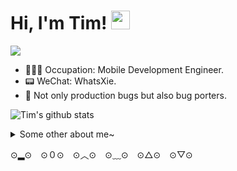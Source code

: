 # Hi, I'm Tim!  <img src="https://raw.githubusercontent.com/MartinHeinz/MartinHeinz/master/wave.gif" width="30px">


![](https://s1.ax1x.com/2020/08/16/dEKbKf.gif)

- 👨🏻‍💻 Occupation: Mobile Development Engineer.
- 📟 WeChat: WhatsXie.
- 🤪 Not only production bugs but also bug porters.

![Tim's github stats](https://github-readme-stats.vercel.app/api/top-langs?username=ReverseScale)

<details>
  <summary>Some other about me~</summary>
  <br>
  <p align="left">
  <a href= "https://www.notion.so/timsappworkspace/3c8752c19c724f7ca88c5aefbb684ed3"><img src="https://cdn.nlark.com/yuque/0/2020/png/302712/1597898585844-assets/web-upload/80238668-28a3-4298-ba68-de2fd370733e.png?x-oss-process=image%2Fresize%2Cw_440" height="40" width="40"/></a>
  <a href= "https://timsappworkspace.notion.site/timsappworkspace/5fda3475a090427da9ac9b5c59964381"><img src="https://cdn.nlark.com/yuque/0/2020/png/302712/1597898585460-assets/web-upload/a72302fb-a1bf-48d7-a933-4cb55cb309f4.png?x-oss-process=image%2Fresize%2Cw_440" height="40" width="40"/></a>
  <a href= "https://www.notion.so/timsappworkspace/531c5619b3784b54ab04e476a1a2ccaa"><img src="https://cdn.nlark.com/yuque/0/2020/png/302712/1597898585685-assets/web-upload/f56c642d-8152-4530-996f-560fe8417b12.png?x-oss-process=image%2Fresize%2Cw_440" height="40" width="40"/></a>
  <br>
</p>

</details>

⊙▂⊙　⊙０⊙　⊙︿⊙　⊙﹏⊙　⊙△⊙　⊙▽⊙

